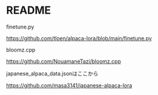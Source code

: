 # README

finetune.py

https://github.com/tloen/alpaca-lora/blob/main/finetune.py

bloomz.cpp

https://github.com/NouamaneTazi/bloomz.cpp

japanese_alpaca_data.jsonはここから

https://github.com/masa3141/japanese-alpaca-lora